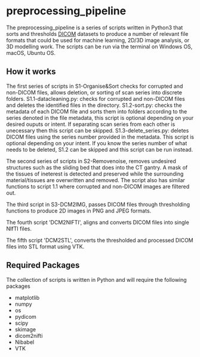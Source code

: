 # preprocessing_pipeline

The preprocessing_pipeline is a series of scripts written in Python3 that sorts and thresholds [DICOM](https://www.dicomstandard.org/about/) datasets to produce a number of relevant file formats that could be used for machine learning, 2D/3D image analysis, or 3D modelling work. The scripts can be run via the terminal on Windows OS, macOS, Ubuntu OS.

## How it works
The first series of scripts in S1-Organise&Sort checks for corrupted and non-DICOM files, allows deletion, or sorting of scan series into discrete folders.
    S1.1-datacleaning.py: checks for corrupted and non-DICOM files and deletes the identified files in the directory.
    S1.2-sort.py: checks the metadata of each DICOM file and sorts them into folders according to the series denoted in the file metadata, this script is optional depending on your desired ouputs or intent. If separating scan series from each other is unecessary then this script can be skipped.
    S1.3-delete_series.py: deletes DICOM files using the series number provided in the metadata. This script is optional depending on your intent. If you know the series number of what needs to be deleted, S1.2 can be skipped and this script can be run instead. 

The second series of scripts in S2-Removenoise, removes undesired structures such as the sliding bed that does into the CT gantry. A mask of the tissues of ineterest is detected and preserved while the surrounding material/tissues are overwritten and removed. The script also has similar functions to script 1.1 where corrupted and non-DICOM images are filtered out.

The third script in S3-DCM2IMG, passes DICOM files through thresholding functions to produce 2D images in PNG and JPEG formats.

The fourth script 'DCM2NIFTI', aligns and converts DICOM files into single NIfTI files.

The fifth script 'DCM2STL', converts the thresholded and processed DICOM files into STL format using VTK.



## Required Packages
The collection of scripts is written in Python and will require the following packages
- matplotlib
- numpy
- os
- pydicom
- scipy
- skimage
- dicom2nifti
- Nibabel
- VTK
